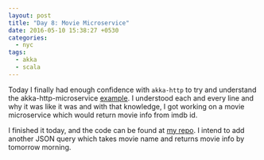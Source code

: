```yaml
---
layout: post
title: "Day 8: Movie Microservice"
date: 2016-05-10 15:38:27 +0530
categories:
  - nyc
tags:
  - akka
  - scala
---
```

  Today I finally had enough confidence with `akka-http` to try and understand the
akka-http-microservice [example](https://github.com/theiterators/akka-http-microservice).
I understood each and every line and why it was like it was and with that knowledge, I
got working on a movie microservice which would return movie info from imdb id.

  I finished it today, and the code can be found at
[my repo](https://github.com/yashsriv/akka-movie-microservice).
I intend to add another JSON query which takes movie name and returns movie info by tomorrow morning.
